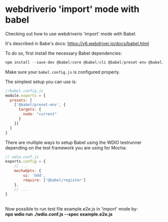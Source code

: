 # webdriverio 'import' mode with babel

Checking out how to use webdriverio 'import' mode with Babel. 


It's described in Babe's docs:
https://v6.webdriver.io/docs/babel.html

To do so, first install the necessary Babel dependencies:

```javascript
npm install --save-dev @babel/core @babel/cli @babel/preset-env @babel/register
```

Make sure your ```babel.config.js``` is configured properly.

The simplest setup you can use is:
```javascript
//babel.config.js
module.exports = {
  presets: [
    ['@babel/preset-env', {
      targets: {
        node: "current"
      }
    }]
  ]
}
```

There are multiple ways to setup Babel using the WDIO testrunner depending on the test framework you are using for Mocha:

```javascript
// wdio.conf.js
exports.config = {
    // ...
    mochaOpts: {
        ui: 'bdd',
        require: ['@babel/register']
    },
    // ...
}
```




<br>
Now possible to run test file example.e2e.js in 'import' mode by: <br>
<strong>npx wdio run ./wdio.conf.js --spec example.e2e.js</strong>


